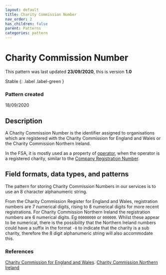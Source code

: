 ```yaml
---
layout: default
title: Charity Commission Number
nav_order: 2
has_children: false
parent: Patterns
categories: pattern
---
```


# Charity Commission Number

This pattern was last updated **23/09/2020**, this is version **1.0**

Stable
{: .label .label-green }

### Pattern created

18/09/2020

## Description

A Charity Commission Number is the identifier assigned to organisations which are registered with the Charity Commission for England and Wales or the Charity Commission Northern Ireland.

In the FSA, it is mostly used as a property of [operator](/enterprise-data-models/entities/operator.md), when the operator is a registered charity, similar to the [Company Registration Number](https://foodstandardsagency.github.io/enterprise-data-models/patterns/company-registration-number.html).

## Field formats, data types, and patterns

The pattern for storing Charity Commission Numbers in our services is to use an 8 character alphanumeric string.

From the Charity Commission Register for England and Wales, registration numbers are 7 numerical digits, rising to 8 numerical digits for more recent registrations. For Charity Commission Northern Ireland the registration numbers are 6 numerical digits. Eg `00000000` or `000000`.  Whilst these appear to be numerical, there is the possibility that the Northern Ireland numbers could have a suffix in the format `-0` to indicate that the charity is a sub charity, therefore the 8 digit alphanumeric string will also accommodate this.

### References
[Charity Commission for England and Wales](https://www.gov.uk/government/organisations/charity-commission).
[Charity Commission Northern Ireland](https://www.charitycommissionni.org.uk/)
